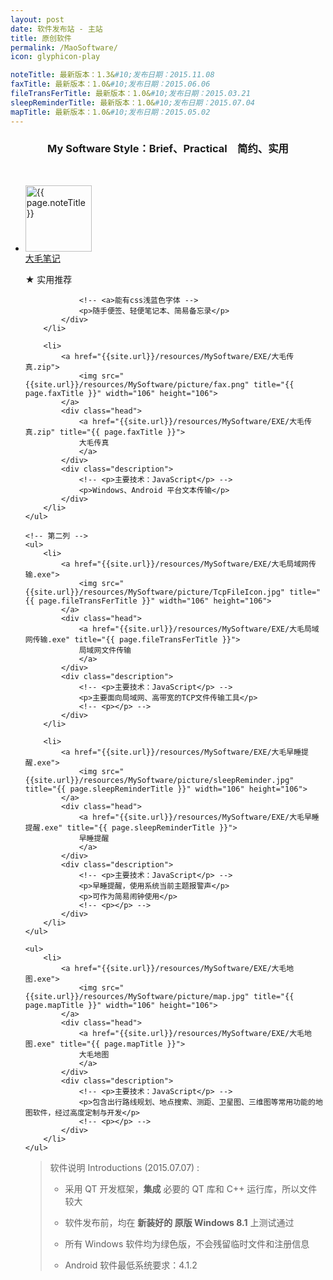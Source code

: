 ```yaml
---
layout: post
date: 软件发布站 - 主站
title: 原创软件
permalink: /MaoSoftware/
icon: glyphicon-play

noteTitle: 最新版本：1.3&#10;发布日期：2015.11.08
faxTitle: 最新版本：1.0&#10;发布日期：2015.06.06
fileTransFerTitle: 最新版本：1.0&#10;发布日期：2015.03.21
sleepReminderTitle: 最新版本：1.0&#10;发布日期：2015.07.04
mapTitle: 最新版本：1.0&#10;发布日期：2015.05.02
---
```

<!-- <br /> -->
<h3 style=" text-align:center;">My Software Style：Brief、Practical　简约、实用</h3>
<br />

<div id="fall">
	<!-- 第一列 -->
	<ul>
		<li>
			<a href="{{site.url}}/resources/MySoftware/EXE/大毛笔记.exe">
				<img src="{{site.url}}/resources/MySoftware/picture/note.png" title="{{ page.noteTitle }}" width="106" height="106">
			</a>
			<div class="head">
				<a href="{{site.url}}/resources/MySoftware/EXE/大毛笔记.exe" title="{{ page.noteTitle }}">
				大毛笔记
				</a>
			</div>
			<div class="description">
				<p >★ 实用推荐</p>

				<!-- <a>能有css浅蓝色字体 -->
				<p>随手便签、轻便笔记本、简易备忘录</p>
			</div>
		</li>	

		<li>
			<a href="{{site.url}}/resources/MySoftware/EXE/大毛传真.zip">
				<img src="{{site.url}}/resources/MySoftware/picture/fax.png" title="{{ page.faxTitle }}" width="106" height="106">
			</a>
			<div class="head">
				<a href="{{site.url}}/resources/MySoftware/EXE/大毛传真.zip" title="{{ page.faxTitle }}">
				大毛传真
				</a>
			</div>
			<div class="description">
				<!-- <p>主要技术：JavaScript</p> -->
				<p>Windows、Android 平台文本传输</p>
			</div>
		</li>	
	</ul>

	<!-- 第二列 -->
	<ul>
		<li>
			<a href="{{site.url}}/resources/MySoftware/EXE/大毛局域网传输.exe">
				<img src="{{site.url}}/resources/MySoftware/picture/TcpFileIcon.jpg" title="{{ page.fileTransFerTitle }}" width="106" height="106">
			</a>
			<div class="head">
				<a href="{{site.url}}/resources/MySoftware/EXE/大毛局域网传输.exe" title="{{ page.fileTransFerTitle }}">
				局域网文件传输
				</a>
			</div>
			<div class="description">
				<!-- <p>主要技术：JavaScript</p> -->
				<p>主要面向局域网、高带宽的TCP文件传输工具</p>
				<!-- <p></p> -->
			</div>
		</li>	

		<li>
			<a href="{{site.url}}/resources/MySoftware/EXE/大毛早睡提醒.exe">
				<img src="{{site.url}}/resources/MySoftware/picture/sleepReminder.jpg" title="{{ page.sleepReminderTitle }}" width="106" height="106">
			</a>
			<div class="head">
				<a href="{{site.url}}/resources/MySoftware/EXE/大毛早睡提醒.exe" title="{{ page.sleepReminderTitle }}">
				早睡提醒
				</a>
			</div>
			<div class="description">
				<!-- <p>主要技术：JavaScript</p> -->
				<p>早睡提醒，使用系统当前主题报警声</p>
				<p>可作为简易闹钟使用</p>
				<!-- <p></p> -->
			</div>
		</li>		
	</ul>


<!-- 第三列 -->
	<ul>
		<li>
			<a href="{{site.url}}/resources/MySoftware/EXE/大毛地图.exe">
				<img src="{{site.url}}/resources/MySoftware/picture/map.jpg" title="{{ page.mapTitle }}" width="106" height="106">
			</a>
			<div class="head">
				<a href="{{site.url}}/resources/MySoftware/EXE/大毛地图.exe" title="{{ page.mapTitle }}">
				大毛地图
				</a>
			</div>
			<div class="description">
				<!-- <p>主要技术：JavaScript</p> -->
				<p>包含出行路线规划、地点搜索、测距、卫星图、三维图等常用功能的地图软件，经过高度定制与开发</p>
				<!-- <p></p> -->
			</div>
		</li>		
	</ul>
</div>





> 软件说明 Introductions (2015.07.07) :
>
> * 采用 QT 开发框架，**集成** 必要的 QT 库和 C++ 运行库，所以文件较大
>
> * 软件发布前，均在 **新装好的 原版 Windows 8.1** 上测试通过
>
> * 所有 Windows 软件均为绿色版，不会残留临时文件和注册信息
>
> * Android 软件最低系统要求：4.1.2

